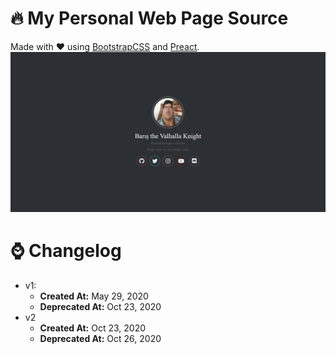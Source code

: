 # 🔥 My Personal Web Page Source

Made with ❤ using [BootstrapCSS](https://getbootstrap.com/) and [Preact](https://preactjs.com/).
![preview](src/assets/preview.png)

# ⌚ Changelog

-   v1:
    -   **Created At:** May 29, 2020
    -   **Deprecated At:** Oct 23, 2020
-   v2
    -   **Created At:** Oct 23, 2020
    -   **Deprecated At:** Oct 26, 2020
